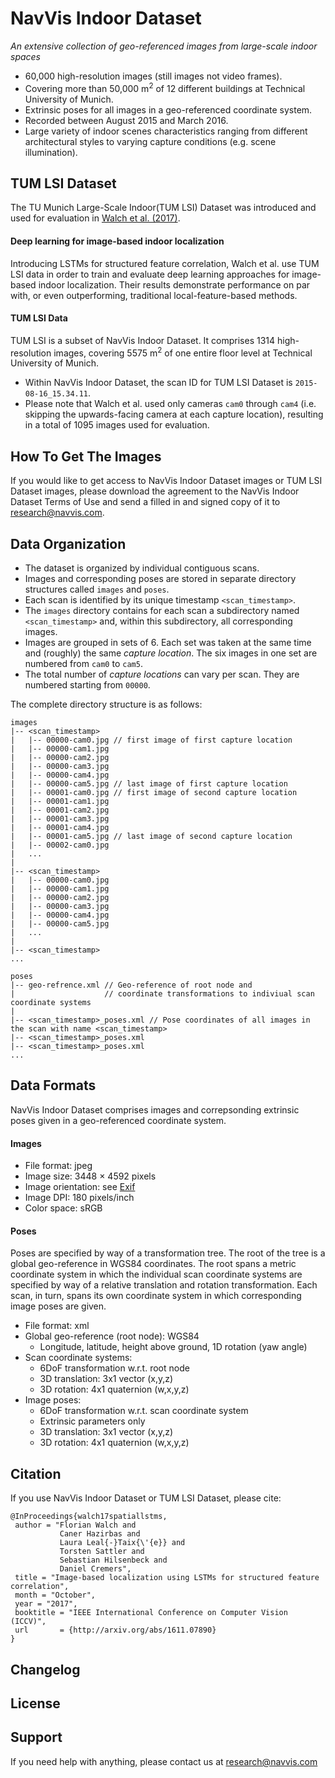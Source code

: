 # NavVis Indoor Dataset
_An extensive collection of geo-referenced images from large-scale indoor spaces_

* 60,000 high-resolution images (still images not video frames).
* Covering more than 50,000 m<sup>2</sup> of 12 different buildings at Technical University of Munich.
* Extrinsic poses for all images in a geo-referenced coordinate system.
* Recorded between August 2015 and March 2016.
* Large variety of indoor scenes characteristics ranging from different architectural styles to varying capture conditions (e.g. scene illumination).

## TUM LSI Dataset
The TU Munich Large-Scale Indoor(TUM LSI) Dataset was introduced and used for evaluation in [Walch et al. (2017)](https://github.com/NavVisResearch/NavVis-Indoor-Dataset#citation).

#### Deep learning for image-based indoor localization
Introducing LSTMs for structured feature correlation, Walch et al. use TUM LSI data in order to train and evaluate deep learning approaches for image-based indoor localization. Their results demonstrate performance on par with, or even outperforming, traditional local-feature-based methods.

#### TUM LSI Data
TUM LSI is a subset of NavVis Indoor Dataset. It comprises 1314 high-resolution images, covering 5575 m<sup>2</sup> of one entire floor level at Technical University of Munich.

* Within NavVis Indoor Dataset, the scan ID for TUM LSI Dataset is `2015-08-16_15.34.11`.
* Please note that Walch et al. used only cameras `cam0` through `cam4` (i.e. skipping the upwards-facing camera at each capture location), resulting in a total of 1095 images used for evaluation.

## How To Get The Images
If you would like to get access to NavVis Indoor Dataset images or TUM LSI Dataset images, please download the agreement to the NavVis Indoor Dataset Terms of Use and send a filled in and signed copy of it to research@navvis.com.

## Data Organization
* The dataset is organized by individual contiguous scans.
* Images and corresponding poses are stored in separate directory structures called `images` and `poses`.
* Each scan is identified by its unique timestamp `<scan_timestamp>`.
* The `images` directory contains for each scan a subdirectory named `<scan_timestamp>` and, within this subdirectory, all corresponding images.
* Images are grouped in sets of 6. Each set was taken at the same time and (roughly) the same _capture location_. The six images in one set are numbered from `cam0` to `cam5`.
* The total number of _capture locations_ can vary per scan. They are numbered starting from `00000`.

The complete directory structure is as follows:
```
images
|-- <scan_timestamp>
|   |-- 00000-cam0.jpg // first image of first capture location
|   |-- 00000-cam1.jpg
|   |-- 00000-cam2.jpg
|   |-- 00000-cam3.jpg
|   |-- 00000-cam4.jpg
|   |-- 00000-cam5.jpg // last image of first capture location
|   |-- 00001-cam0.jpg // first image of second capture location
|   |-- 00001-cam1.jpg
|   |-- 00001-cam2.jpg
|   |-- 00001-cam3.jpg
|   |-- 00001-cam4.jpg
|   |-- 00001-cam5.jpg // last image of second capture location
|   |-- 00002-cam0.jpg
|   ...
|
|-- <scan_timestamp>
|   |-- 00000-cam0.jpg
|   |-- 00000-cam1.jpg
|   |-- 00000-cam2.jpg
|   |-- 00000-cam3.jpg
|   |-- 00000-cam4.jpg
|   |-- 00000-cam5.jpg
|   ...
|
|-- <scan_timestamp>
...

poses
|-- geo-refrence.xml // Geo-reference of root node and 
|                    // coordinate transformations to indiviual scan coordinate systems
|
|-- <scan_timestamp>_poses.xml // Pose coordinates of all images in the scan with name <scan_timestamp>
|-- <scan_timestamp>_poses.xml
|-- <scan_timestamp>_poses.xml
...
```

## Data Formats
NavVis Indoor Dataset comprises images and correpsonding extrinsic poses given in a geo-referenced coordinate system.

#### Images
- File format: jpeg
- Image size: 3448 × 4592 pixels
- Image orientation: see [Exif](https://en.wikipedia.org/wiki/Exif)
- Image DPI: 180 pixels/inch
- Color space: sRGB

#### Poses
Poses are specified by way of a transformation tree. The root of the tree is a global geo-reference in WGS84 coordinates. The root spans a metric coordinate system in which the individual scan coordinate systems are specified by way of a relative translation and rotation transformation. Each scan, in turn, spans its own coordinate system in which corresponding image poses are given.

- File format: xml
- Global geo-reference (root node): WGS84
  - Longitude, latitude, height above ground, 1D rotation (yaw angle)
- Scan coordinate systems:
  - 6DoF transformation w.r.t. root node
  - 3D translation: 3x1 vector (x,y,z)
  - 3D rotation: 4x1 quaternion (w,x,y,z)
- Image poses:
  - 6DoF transformation w.r.t. scan coordinate system
  - Extrinsic parameters only
  - 3D translation: 3x1 vector (x,y,z)
  - 3D rotation: 4x1 quaternion (w,x,y,z)

## Citation
If you use NavVis Indoor Dataset or TUM LSI Dataset, please cite:
```
@InProceedings{walch17spatiallstms,
 author = "Florian Walch and
           Caner Hazirbas and
           Laura Leal{-}Taix{\'{e}} and
           Torsten Sattler and
           Sebastian Hilsenbeck and
           Daniel Cremers",
 title = "Image-based localization using LSTMs for structured feature correlation",
 month = "October",
 year = "2017",
 booktitle = "IEEE International Conference on Computer Vision (ICCV)",
 url       = {http://arxiv.org/abs/1611.07890}
}
```

## Changelog


## License


## Support
If you need help with anything, please contact us at research@navvis.com
